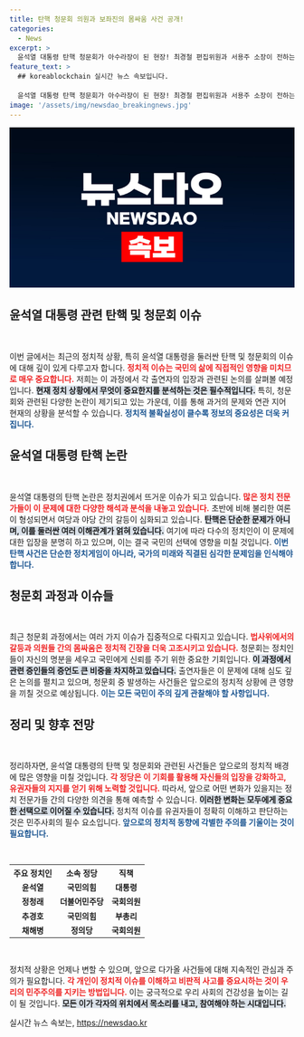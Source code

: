 ```yaml
---
title: 탄핵 청문회 의원과 보좌진의 몸싸움 사건 공개!
categories:
  - News
excerpt: >
  윤석열 대통령 탄핵 청문회가 아수라장이 된 현장! 최경철 편집위원과 서용주 소장이 전하는 소란 속 진실과 갈등의 진면목, 클릭하고 확인하세요!
feature_text: >
  ## koreablockchain 실시간 뉴스 속보입니다.

  윤석열 대통령 탄핵 청문회가 아수라장이 된 현장! 최경철 편집위원과 서용주 소장이 전하는 소란 속 진실과 갈등의 진면목, 클릭하고 확인하세요!
image: '/assets/img/newsdao_breakingnews.jpg'
---
```


<p><img src="/assets/img/newsdao_breakingnews.jpg" alt="koreablockchain 속보" /></p>

<h2 data-ke-size="size26">윤석열 대통령 관련 탄핵 및 청문회 이슈</h2>

<p data-ke-size="size16">&nbsp;</p>

<p>이번 글에서는 최근의 정치적 상황, 특히 윤석열 대통령을 둘러싼 탄핵 및 청문회의 이슈에 대해 깊이 있게 다루고자 합니다. <b><span style="color: #ee2323;">정치적 이슈는 국민의 삶에 직접적인 영향을 미치므로 매우 중요합니다.</span></b> 저희는 이 과정에서 각 출연자의 입장과 관련된 논의를 살펴볼 예정입니다. <b><span style="background-color: #21538527;">현재 정치 상황에서 무엇이 중요한지를 분석하는 것은 필수적입니다.</span></b> 특히, 청문회와 관련된 다양한 논란이 제기되고 있는 가운데, 이를 통해 과거의 문제와 연관 지어 현재의 상황을 분석할 수 있습니다. <b><span style="color: #1a5490;">정치적 불확실성이 클수록 정보의 중요성은 더욱 커집니다.</span></b></p>

<h2 data-ke-size="size26">윤석열 대통령 탄핵 논란</h2>

<p data-ke-size="size16">&nbsp;</p>

<p>윤석열 대통령의 탄핵 논란은 정치권에서 뜨거운 이슈가 되고 있습니다. <b><span style="color: #ee2323;">많은 정치 전문가들이 이 문제에 대한 다양한 해석과 분석을 내놓고 있습니다.</span></b> 초반에 비해 불리한 여론이 형성되면서 여당과 야당 간의 갈등이 심화되고 있습니다. <b><span style="background-color: #21538527;">탄핵은 단순한 문제가 아니며, 이를 둘러싼 여러 이해관계가 얽혀 있습니다.</span></b> 여기에 따라 다수의 정치인이 이 문제에 대한 입장을 분명히 하고 있으며, 이는 결국 국민의 선택에 영향을 미칠 것입니다. <b><span style="color: #1a5490;">이번 탄핵 사건은 단순한 정치게임이 아니라, 국가의 미래와 직결된 심각한 문제임을 인식해야 합니다.</span></b></p>

<h2 data-ke-size="size26">청문회 과정과 이슈들</h2>

<p data-ke-size="size16">&nbsp;</p>

<p>최근 청문회 과정에서는 여러 가지 이슈가 집중적으로 다뤄지고 있습니다. <b><span style="color: #ee2323;">법사위에서의 갈등과 의원들 간의 몸싸움은 정치적 긴장을 더욱 고조시키고 있습니다.</span></b> 청문회는 정치인들이 자신의 명분을 세우고 국민에게 신뢰를 주기 위한 중요한 기회입니다. <b><span style="background-color: #21538527;">이 과정에서 관련 증인들의 증언도 큰 비중을 차지하고 있습니다.</span></b> 출연자들은 이 문제에 대해 심도 깊은 논의를 펼치고 있으며, 청문회 중 발생하는 사건들은 앞으로의 정치적 상황에 큰 영향을 끼칠 것으로 예상됩니다. <b><span style="color: #1a5490;">이는 모든 국민이 주의 깊게 관찰해야 할 사항입니다.</span></b></p>

<h2 data-ke-size="size26">정리 및 향후 전망</h2>

<p data-ke-size="size16">&nbsp;</p>

<p>정리하자면, 윤석열 대통령의 탄핵 및 청문회와 관련된 사건들은 앞으로의 정치적 배경에 많은 영향을 미칠 것입니다. <b><span style="color: #ee2323;">각 정당은 이 기회를 활용해 자신들의 입장을 강화하고, 유권자들의 지지를 얻기 위해 노력할 것입니다.</span></b> 따라서, 앞으로 어떤 변화가 있을지는 정치 전문가들 간의 다양한 의견을 통해 예측할 수 있습니다. <b><span style="background-color: #21538527;">이러한 변화는 모두에게 중요한 선택으로 이어질 수 있습니다.</span></b> 정치적 이슈를 유권자들이 정확히 이해하고 판단하는 것은 민주사회의 필수 요소입니다. <b><span style="color: #1a5490;">앞으로의 정치적 동향에 각별한 주의를 기울이는 것이 필요합니다.</span></b></p>

<p data-ke-size="size16">&nbsp;</p>

<table style="border-collapse: collapse; width: 100%;">
  <tr>
    <th style="text-align: center; height: 17px;"><b>주요 정치인</b></th>
    <th style="text-align: center; height: 17px;"><b>소속 정당</b></th>
    <th style="text-align: center; height: 17px;"><b>직책</b></th>
  </tr>
  <tr>
    <td style="text-align: center; height: 17px;"><b>윤석열</b></td>
    <td style="text-align: center; height: 17px;"><b>국민의힘</b></td>
    <td style="text-align: center; height: 17px;"><b>대통령</b></td>
  </tr>
  <tr>
    <td style="text-align: center; height: 17px;"><b>정청래</b></td>
    <td style="text-align: center; height: 17px;"><b>더불어민주당</b></td>
    <td style="text-align: center; height: 17px;"><b>국회의원</b></td>
  </tr>
  <tr>
    <td style="text-align: center; height: 17px;"><b>추경호</b></td>
    <td style="text-align: center; height: 17px;"><b>국민의힘</b></td>
    <td style="text-align: center; height: 17px;"><b>부총리</b></td>
  </tr>
  <tr>
    <td style="text-align: center; height: 17px;"><b>채해병</b></td>
    <td style="text-align: center; height: 17px;"><b>정의당</b></td>
    <td style="text-align: center; height: 17px;"><b>국회의원</b></td>
  </tr>
</table>

<p data-ke-size="size16">&nbsp;</p>

<p>정치적 상황은 언제나 변할 수 있으며, 앞으로 다가올 사건들에 대해 지속적인 관심과 주의가 필요합니다. <b><span style="color: #ee2323;">각 개인이 정치적 이슈를 이해하고 비판적 사고를 중요시하는 것이 우리의 민주주의를 지키는 방법입니다.</span></b> 이는 궁극적으로 우리 사회의 건강성을 높이는 길이 될 것입니다. <b><span style="background-color: #21538527;">모든 이가 각자의 위치에서 목소리를 내고, 참여해야 하는 시대입니다.</span></b></p>
실시간 뉴스 속보는, <a href="https://newsdao.kr" rel="dofollow">https://newsdao.kr</a>


